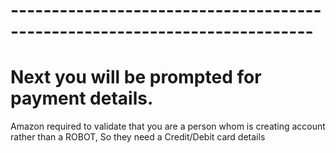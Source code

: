 # ---------------------------------------------------------------------------
# Next you will be prompted for payment details.

Amazon required to validate that you are a person whom is creating account rather than a ROBOT, So they need a Credit/Debit card details 